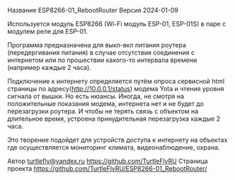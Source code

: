 Название ESP8266-01_RebootRouter Версия 2024-01-09

Используется модуль ESP8266 (Wi-Fi модуль ESP-01, ESP-01S) 
в паре с модулем реле для ESP-01.

Программа предназначена для выкл-вкл питания роутера (передергивания питания)
в случае отсутствия соединения с интернетом 
или по прошествии какого-то интервала времени (например каждые 2 часа).

Подключение к интернету определяется путём опроса 
сервисной html страницы по адресу(http://10.0.0.1/status) модема Yota
и чтения уровня сигнала от вышки. Но есть нюансы. 
Иногда, не смотря на положительные показания модема, 
интернета нет и не будет до перезагрузки роутера. 
И чтобы не терять связь с объектом на длительное время, 
устроена принудительная перезагрузка каждые 2 часа.

Это творение подойдет для устройств доступа к интернету на объектах
где осуществляется мониторинг климата, видеонаблюдение, охрана. 

Автор turtlefly@yandex.ru
https://github.com/TurtleFlyRU
Страница проекта https://github.com/TurtleFlyRU/ESP8266-01_RebootRouter/
